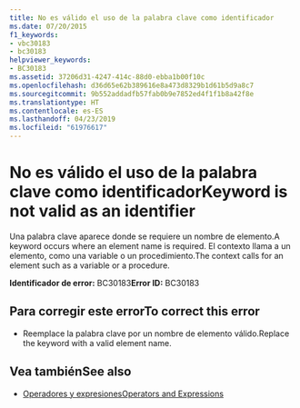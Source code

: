 ```yaml
---
title: No es válido el uso de la palabra clave como identificador
ms.date: 07/20/2015
f1_keywords:
- vbc30183
- bc30183
helpviewer_keywords:
- BC30183
ms.assetid: 37206d31-4247-414c-88d0-ebba1b00f10c
ms.openlocfilehash: d36d65e62b389616e8a473d8329b1d61b5d9a8c7
ms.sourcegitcommit: 9b552addadfb57fab0b9e7852ed4f1f1b8a42f8e
ms.translationtype: HT
ms.contentlocale: es-ES
ms.lasthandoff: 04/23/2019
ms.locfileid: "61976617"
---
```

# <a name="keyword-is-not-valid-as-an-identifier"></a><span data-ttu-id="4f2aa-102">No es válido el uso de la palabra clave como identificador</span><span class="sxs-lookup"><span data-stu-id="4f2aa-102">Keyword is not valid as an identifier</span></span>
<span data-ttu-id="4f2aa-103">Una palabra clave aparece donde se requiere un nombre de elemento.</span><span class="sxs-lookup"><span data-stu-id="4f2aa-103">A keyword occurs where an element name is required.</span></span> <span data-ttu-id="4f2aa-104">El contexto llama a un elemento, como una variable o un procedimiento.</span><span class="sxs-lookup"><span data-stu-id="4f2aa-104">The context calls for an element such as a variable or a procedure.</span></span>  
  
 <span data-ttu-id="4f2aa-105">**Identificador de error:** BC30183</span><span class="sxs-lookup"><span data-stu-id="4f2aa-105">**Error ID:** BC30183</span></span>  
  
## <a name="to-correct-this-error"></a><span data-ttu-id="4f2aa-106">Para corregir este error</span><span class="sxs-lookup"><span data-stu-id="4f2aa-106">To correct this error</span></span>  
  
- <span data-ttu-id="4f2aa-107">Reemplace la palabra clave por un nombre de elemento válido.</span><span class="sxs-lookup"><span data-stu-id="4f2aa-107">Replace the keyword with a valid element name.</span></span>  
  
## <a name="see-also"></a><span data-ttu-id="4f2aa-108">Vea también</span><span class="sxs-lookup"><span data-stu-id="4f2aa-108">See also</span></span>

- [<span data-ttu-id="4f2aa-109">Operadores y expresiones</span><span class="sxs-lookup"><span data-stu-id="4f2aa-109">Operators and Expressions</span></span>](../../visual-basic/programming-guide/language-features/operators-and-expressions/index.md)

